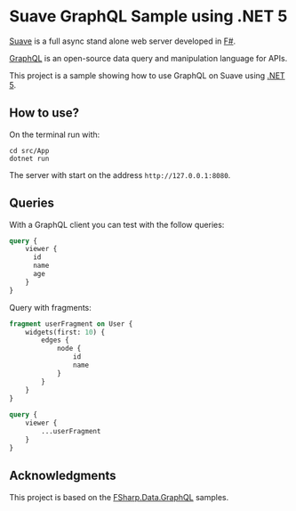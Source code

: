 # Suave GraphQL Sample using .NET 5

[Suave](https://suave.io) is a full async stand alone web server developed in [F#](https://fsharp.org).

[GraphQL](https://graphql.org) is an open-source data query and manipulation language for APIs.

This project is a sample showing how to use GraphQL on Suave using [.NET 5](https://devblogs.microsoft.com/dotnet/introducing-net-5).

## How to use?

On the terminal run with:

```
cd src/App
dotnet run
```

The server with start on the address `http://127.0.0.1:8080`.

## Queries

With a GraphQL client you can test with the follow queries:

```graphql
query {
    viewer {
      id
      name
      age
    }
}
```

Query with fragments:

```graphql
fragment userFragment on User {
    widgets(first: 10) {
        edges {
            node {
                id
                name
            }
        }
    }
}
  
query {
    viewer {
        ...userFragment
    }
}
```

## Acknowledgments

This project is based on the [FSharp.Data.GraphQL](https://github.com/fsprojects/FSharp.Data.GraphQL) samples.

